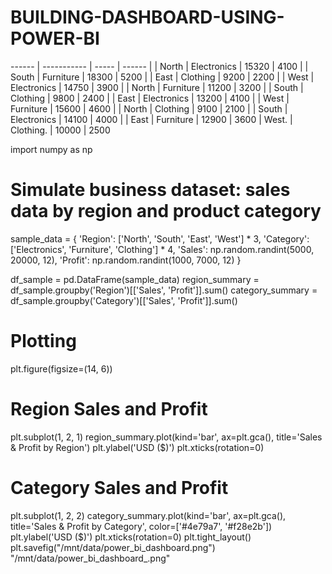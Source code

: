 # BUILDING-DASHBOARD-USING-POWER-BI
 ------ | ----------- | ----- | ------ |
| North  | Electronics | 15320 | 4100   |
| South  | Furniture   | 18300 | 5200   |
| East   | Clothing    | 9200  | 2200   |
| West   | Electronics | 14750 | 3900   |
| North  | Furniture   | 11200 | 3200   |
| South  | Clothing    | 9800  | 2400   |
| East   | Electronics | 13200 | 4100   |
| West   | Furniture   | 15600 | 4600   |
| North  | Clothing    | 9100  | 2100   |
| South  | Electronics | 14100 | 4000   |
| East   | Furniture   | 12900 | 3600
| West.  | Clothing.   | 10000 |  2500

import numpy as np
# Simulate business dataset: sales data by region and product category
sample_data = {
    'Region': ['North', 'South', 'East', 'West'] * 3,
    'Category': ['Electronics', 'Furniture', 'Clothing'] * 4,
    'Sales': np.random.randint(5000, 20000, 12),
    'Profit': np.random.randint(1000, 7000, 12)
}

df_sample = pd.DataFrame(sample_data)
region_summary = df_sample.groupby('Region')[['Sales', 'Profit']].sum()
category_summary = df_sample.groupby('Category')[['Sales', 'Profit']].sum()

# Plotting
plt.figure(figsize=(14, 6))

# Region Sales and Profit
plt.subplot(1, 2, 1)
region_summary.plot(kind='bar', ax=plt.gca(), title='Sales & Profit by Region')
plt.ylabel('USD ($)')
plt.xticks(rotation=0)

# Category Sales and Profit
plt.subplot(1, 2, 2)
category_summary.plot(kind='bar', ax=plt.gca(), title='Sales & Profit by Category', color=['#4e79a7', '#f28e2b'])
plt.ylabel('USD ($)')
plt.xticks(rotation=0)
plt.tight_layout()
plt.savefig("/mnt/data/power_bi_dashboard.png")
"/mnt/data/power_bi_dashboard_.png"
